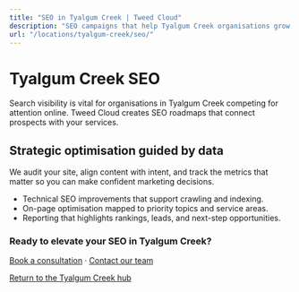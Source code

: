 ```yaml
---
title: "SEO in Tyalgum Creek | Tweed Cloud"
description: "SEO campaigns that help Tyalgum Creek organisations grow organic visibility."
url: "/locations/tyalgum-creek/seo/"
---
```


# Tyalgum Creek SEO

Search visibility is vital for organisations in Tyalgum Creek competing for attention online. Tweed Cloud creates SEO roadmaps that connect prospects with your services.

## Strategic optimisation guided by data

We audit your site, align content with intent, and track the metrics that matter so you can make confident marketing decisions.

- Technical SEO improvements that support crawling and indexing.
- On-page optimisation mapped to priority topics and service areas.
- Reporting that highlights rankings, leads, and next-step opportunities.

### Ready to elevate your SEO in Tyalgum Creek?

[Book a consultation](/consultation/) · [Contact our team](/contact/)

[Return to the Tyalgum Creek hub](/locations/tyalgum-creek/)
